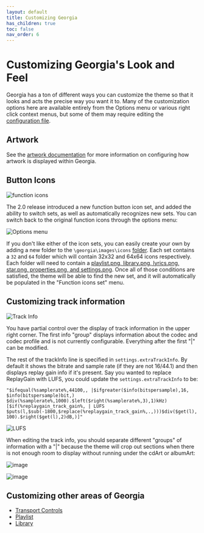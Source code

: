 ```yaml
---
layout: default
title: Customizing Georgia
has_children: true
toc: false
nav_order: 6
---
```

# Customizing Georgia's Look and Feel

Georgia has a ton of different ways you can customize the theme so that it looks and acts the precise way you want it to. Many of the customization options here are available entirely from the Options menu or various right click context menus, but some of them may require editing the [configuration file](configuration.html).

## Artwork

See the [artwork documentation](artwork.html) for more information on configuring how artwork is displayed within Georgia.

## Button Icons

![function icons](https://user-images.githubusercontent.com/2282004/109260676-30be3800-77c4-11eb-8590-3973183132ae.png)

The 2.0 release introduced a new function button icon set, and added the ability to switch sets, as well as automatically recognizes new sets. You can switch back to the original function icons through the options menu:

![Options menu](https://user-images.githubusercontent.com/2282004/109263599-23f01300-77c9-11eb-88a8-1e67364f7b79.png)

If you don't like either of the icon sets, you can easily create your own by adding a new folder to the `\georgia\images\icons` [folder](https://user-images.githubusercontent.com/2282004/109261126-f6a16600-77c4-11eb-89b6-b36c0ab94ff0.png). Each set contains a `32` and `64` folder which will contain 32x32 and 64x64 icons respectively. Each folder will need to contain a [playlist.png, library.png, lyrics.png, star.png, properties.png, and settings.png](https://user-images.githubusercontent.com/2282004/109261216-20f32380-77c5-11eb-8985-da3b2dc4f189.png). Once all of those conditions are satisfied, the theme will be able to find the new set, and it will automatically be populated in the "Function icons set" menu.

## Customizing track information

![Track Info](https://user-images.githubusercontent.com/2282004/109397956-3d937680-78ff-11eb-98d0-87efade61c1a.png)

You have partial control over the display of track information in the upper right corner. The first info "group" displays information about the codec and codec profile and is not currently configurable. Everything after the first "|" can be modified.

The rest of the trackInfo line is specified in `settings.extraTrackInfo`. By default it shows the bitrate and sample rate (if they are not 16/44.1) and then displays replay gain info if it's present. Say you wanted to replace ReplayGain with LUFS, you could update the `settings.extraTrackInfo` to be:

`"$ifequal(%samplerate%,44100,, |$ifgreater($info(bitspersample),16, $info(bitspersample)bit,) $div(%samplerate%,1000).$left($right(%samplerate%,3),1)kHz)[$if(%replaygain_track_gain%, | LUFS $puts(l,$sub(-1800,$replace(%replaygain_track_gain%,.,)))$div($get(l),100).$right($get(l),2)dB,)]"`

![LUFS](https://user-images.githubusercontent.com/2282004/109398070-f659b580-78ff-11eb-9019-cdc64aeb3215.png)

When editing the track info, you should separate different "groups" of information with a "|" because the theme will crop out sections when there is not enough room to display without running under the cdArt or albumArt:

![image](https://user-images.githubusercontent.com/2282004/109398111-3d47ab00-7900-11eb-98e5-c9277cbce44d.png)

![image](https://user-images.githubusercontent.com/2282004/109398132-5f412d80-7900-11eb-872d-068bcc233206.png)


## Customizing other areas of Georgia

- [Transport Controls](customization-transport.html)
- [Playlist](customization-playlist.html)
- [Library](customization-library.html)